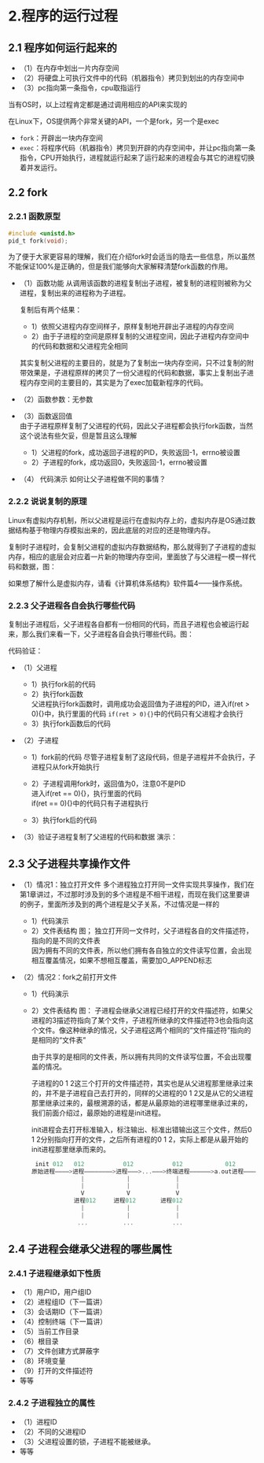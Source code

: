 # 2.程序的运行过程

## 2.1 程序如何运行起来的

+ （1）在内存中划出一片内存空间
+ （2）将硬盘上可执行文件中的代码（机器指令）拷贝到划出的内存空间中
+ （3）pc指向第一条指令，cpu取指运行

当有OS时，以上过程肯定都是通过调用相应的API来实现的

在Linux下，OS提供两个非常关键的API，一个是fork，另一个是exec

  + `fork`：开辟出一块内存空间
  + `exec`：将程序代码（机器指令）拷贝到开辟的内存空间中，并让pc指向第一条指令，CPU开始执行，进程就运行起来了运行起来的进程会与其它的进程切换着并发运行。

## 2.2 fork

### 2.2.1 函数原型

```c
#include <unistd.h>
pid_t fork(void);
```

为了便于大家更容易的理解，我们在介绍fork时会适当的隐去一些信息，所以虽然不能保证100%是正确的，但是我们能够向大家解释清楚fork函数的作用。


+ （1）函数功能
  从调用该函数的进程复制出子进程，被复制的进程则被称为父进程，复制出来的进程称为子进程。

  复制后有两个结果：
  + 1）依照父进程内存空间样子，原样复制地开辟出子进程的内存空间
  + 2）由于子进程的空间是原样复制的父进程空间，因此子进程内存空间中的代码和数据和父进程完全相同

  其实复制父进程的主要目的，就是为了复制出一块内存空间，只不过复制的附带效果是，子进程原样的拷贝了一份父进程的代码和数据，事实上复制出子进程内存空间的主要目的，其实是为了exec加载新程序的代码。

+ （2）函数参数：无参数  
+ （3）函数返回值  
  由于子进程原样复制了父进程的代码，因此父子进程都会执行fork函数，当然这个说法有些欠妥，但是暂且这么理解  
  + 1）父进程的fork，成功返回子进程的PID，失败返回-1，errno被设置
  + 2）子进程的fork，成功返回0，失败返回-1，errno被设置

+ （4） 代码演示
  如何让父子进程做不同的事情？

### 2.2.2 说说复制的原理

Linux有虚拟内存机制，所以父进程是运行在虚拟内存上的，虚拟内存是OS通过数据结构基于物理内存模拟出来的，因此底层的对应的还是物理内存。

复制时子进程时，会复制父进程的虚拟内存数据结构，那么就得到了子进程的虚拟内存，相应的底层会对应着一片新的物理内存空间，里面放了与父进程一模一样代码和数据，图：

如果想了解什么是虚拟内存，请看《计算机体系结构》软件篇4——操作系统。

### 2.2.3 父子进程各自会执行哪些代码	

复制出子进程后，父子进程各自都有一份相同的代码，而且子进程也会被运行起来，那么我们来看一下，父子进程各自会执行哪些代码。图：

代码验证：

+ （1）父进程
  + 1）执行fork前的代码  
  + 2）执行fork函数  
    父进程执行fork函数时，调用成功会返回值为子进程的PID，进入if(ret > 0){}中，执行里面的代码  `if(ret > 0){}`中的代码只有父进程才会执行  
  + 3）执行fork函数后的代码

+ （2）子进程
  + 1）fork前的代码
    尽管子进程复制了这段代码，但是子进程并不会执行，子进程只从fork开始执行
    
  + 2）子进程调用fork时，返回值为0，注意0不是PID  
    进入if(ret == 0){}，执行里面的代码  
    if(ret == 0){}中的代码只有子进程执行  

  + 3）执行fork后的代码

+ （3）验证子进程复制了父进程的代码和数据
  演示：

## 2.3 父子进程共享操作文件

+ （1）情况1：独立打开文件
  多个进程独立打开同一文件实现共享操作，我们在第1章讲过，不过那时涉及到的多个进程是不相干进程，而现在我们这里要讲的例子，里面所涉及到的两个进程是父子关系，不过情况是一样的

  + 1）代码演示
  + 2）文件表结构
    图；
    独立打开同一文件时，父子进程各自的文件描述符，指向的是不同的文件表  
    因为拥有不同的文件表，所以他们拥有各自独立的文件读写位置，会出现相互覆盖情况，如果不想相互覆盖，需要加O_APPEND标志


+ （2）情况2：fork之前打开文件
  + 1）代码演示
  + 2）文件表结构
    图：
    子进程会继承父进程已经打开的文件描述符，如果父进程的3描述符指向了某个文件，子进程所继承的文件描述符3也会指向这个文件。像这种继承的情况，父子进程这两个相同的“文件描述符”指向的是相同的“文件表”  
    
    由于共享的是相同的文件表，所以拥有共同的文件读写位置，不会出现覆盖的情况。
    
    子进程的0 1 2这三个打开的文件描述符，其实也是从父进程那里继承过来的，并不是子进程自己去打开的，同样的父进程的0 1 2又是从它的父进程那里继承过来的，最根溯源的话，都是从最原始的进程哪里继承过来的，我们前面介绍过，最原始的进程是init进程。

    init进程会去打开标准输入，标注输出、标准出错输出这三个文件，然后0 1 2分别指向打开的文件，之后所有进程的0 1 2，实际上都是从最开始的init进程那里继承而来的。

    ```c
     init 012   012           012           012            012              012
    原始进程————>进程————————>进程———>...———>终端进程——————>a.out进程——————>a.out进程
                  |            |             |
                  |            |             |
                  V            V             V
                进程012     进程012       进程012
                  |            |             |
                  |            |             |
                 ...          ...           ...
    ```

## 2.4 子进程会继承父进程的哪些属性

### 2.4.1 子进程继承如下性质

+ （1）用户ID，用户组ID
+ （2）进程组ID（下一篇讲）
+ （3）会话期ID（下一篇讲）
+ （4）控制终端（下一篇讲）
+ （5）当前工作目录
+ （6）根目录
+ （7）文件创建方式屏蔽字
+ （8）环境变量
+ （9）打开的文件描述符
+    等等

### 2.4.2 子进程独立的属性
+ （1）进程ID
+ （2）不同的父进程ID
+ （3）父进程设置的锁，子进程不能被继承。
+  等等
